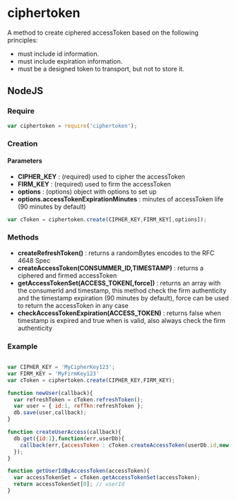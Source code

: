 ciphertoken
===========

A method to create ciphered accessToken based on the following principles:
* must include id information.
* must include expiration information.
* must be a designed token to transport, but not to store it.

## NodeJS


### Require

```js
var ciphertoken = require('ciphertoken');
```

### Creation

#### Parameters
- __CIPHER_KEY__ : (required) used to cipher the accessToken
- __FIRM_KEY__ : (required) used to firm the accessToken
- __options__ : (options) object with options to set up
- __options.accessTokenExpirationMinutes__ : minutes of accessToken life (90 minutes by default)

```js
var cToken = ciphertoken.create(CIPHER_KEY,FIRM_KEY[,options]);
```

### Methods
- __createRefreshToken()__ : returns a randomBytes encodes to the RFC 4648 Spec
- __createAccessToken(CONSUMMER_ID,TIMESTAMP)__ : returns a ciphered and firmed accessToken
- __getAccessTokenSet(ACCESS_TOKEN[,force])__ : returns an array with the consumerId and timestamp, this method check the firm authenticity and the timestamp expiration (90 minutes by default), force can be used to return the accessToken in any case
- __checkAccessTokenExpiration(ACCESS_TOKEN)__ : returns false when timestamp is expired and true when is valid, also always check the firm authenticity


### Example

```js

var CIPHER_KEY = 'MyCipherKey123';
var FIRM_KEY = 'MyFirmKey123'
var cToken = ciphertoken.create(CIPHER_KEY,FIRM_KEY);

function newUser(callback){
  var refreshToken = cToken.refreshToken();
  var user = { id:1, refTkn:refreshToken };
  db.save(user,callback);
}

function createUserAccess(callback){
  db.get({id:1},function(err,userDb){
    callback(err,{accessToken : cToken.createAccessToken(userDb.id,new Date().getTime()) );
  });
}

function getUserIdByAccessToken(accessToken){
  var accessTokenSet = cToken.getAccessTokenSet(accessToken);
  return accessTokenSet[0]; // userId
}

```







